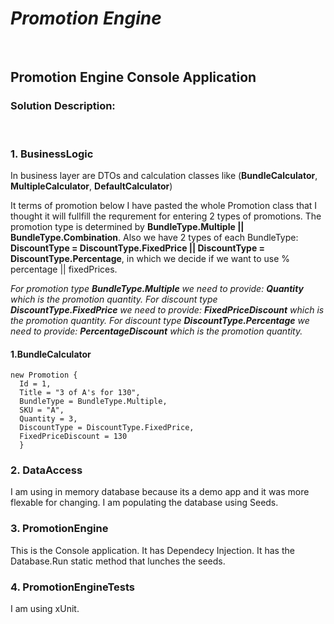# *Promotion Engine*

<br/>

## **Promotion Engine Console Application**

### Solution Description:
<br/>

### 1. BusinessLogic 
                        
In business layer are DTOs and calculation classes like (**BundleCalculator**, **MultipleCalculator**, **DefaultCalculator**)

It terms of promotion below I have pasted the whole Promotion class that I thought it will fullfill the requrement for entering 2 types of promotions. 
The promotion type is determined by **BundleType.Multiple || BundleType.Combination**.
Also we have 2 types of each BundleType: **DiscountType = DiscountType.FixedPrice || DiscountType = DiscountType.Percentage**, in which we decide if we want to use % percentage || fixedPrices.

*For promotion type **BundleType.Multiple** we need to provide: **Quantity** which is the promotion quantity.*
*For discount type **DiscountType.FixedPrice** we need to provide: **FixedPriceDiscount** which is the promotion quantity.*
*For discount type **DiscountType.Percentage** we need to provide: **PercentageDiscount** which is the promotion quantity.*

#### 1.BundleCalculator 


```
new Promotion {
  Id = 1,
  Title = "3 of A's for 130",
  BundleType = BundleType.Multiple,
  SKU = "A",
  Quantity = 3,
  DiscountType = DiscountType.FixedPrice,
  FixedPriceDiscount = 130
  }
```

### 2. DataAccess

I am using in memory database because its a demo app and it was more flexable for changing.
I am populating the database using Seeds. 

### 3. PromotionEngine

This is the Console application. 
It has Dependecy Injection.
It has the Database.Run static method that lunches the seeds. 

### 4. PromotionEngineTests

I am using xUnit.
